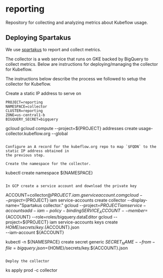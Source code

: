 # reporting
Repository for collecting and analyzing metrics about Kubeflow usage.

## Deploying Spartakus

We use [spartakus](https://github.com/kubernetes-incubator/spartakus) to report and collect metrics.

The collector is a web service that runs on GKE backed by BigQuery to collect metrics.
Below are instructions for deploying/managing the collector for Kubeflow.

The instructions below describe the process we followed to setup the collector for Kubeflow.

Create a static IP address to serve on

```
PROJECT=reporting
NAMESPACE=collector
CLUSTER=reporting
ZONE=us-central1-b
BIGQUERY_SECRET=bigquery
``````
gcloud gcloud compute --project=${PROJECT} addresses create usage-collector.kubeflow.org --global
```

Configure an A record for the kubeflow.org repo to map `$FQDN` to the static IP address obtained in
the previous step.

Create the namespace for the collector.
```
kubectl create namespace ${NAMESPACE}
```

In GCP create a service account and download the private key

```
ACCOUNT=collector@${PROJECT}.iam.gserviceaccount.com
gcloud --project=${PROJECT} iam service-accounts create collector  --display-name="Spartakus collector."
gcloud --project=${PROJECT} iam service-accounts add-iam-policy-binding SERVICE_ACCOUNT --member=${ACCOUNT} --role=roles/bigquery.dataEditor
gcloud --project=${PROJECT} iam service-accounts keys create \
    ${HOME}/secrets/key.${ACCOUNT}.json \
    --iam-account ${ACCOUNT}

kubectl -n ${NAMESPACE} create secret generic ${SECRET_NAME}  --from-file=bigquery.json=${HOME}/secrets/key.${ACCOUNT}.json
```

Deploy the collector

```
ks apply prod -c collector
```
